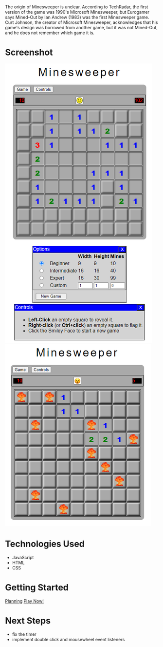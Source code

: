 # <MINESWEEPER>
The origin of Minesweeper is unclear. According to TechRadar, the first version of the game was 1990's Microsoft Minesweeper, but Eurogamer says Mined-Out by Ian Andrew (1983) was the first Minesweeper game. Curt Johnson, the creator of Microsoft Minesweeper, acknowledges that his game's design was borrowed from another game, but it was not Mined-Out, and he does not remember which game it is.

# Screenshot

<img src="av_files/in medias res.png">
<img src="av_files/game over.png">

# Technologies Used

- JavaScript
- HTML
- CSS

# Getting Started

<a href="wire_frame.png">Planning</a>
<a href="https://jokeslayer.github.io/Minesweeper/">Play Now!</a>

# Next Steps

- fix the timer
- implement double click and mousewheel event listeners